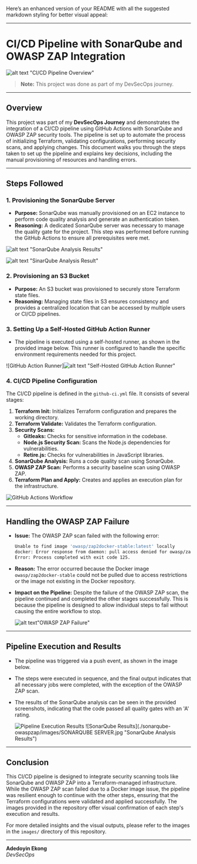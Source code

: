 Here’s an enhanced version of your README with all the suggested markdown styling for better visual appeal:

---

# CI/CD Pipeline with SonarQube and OWASP ZAP Integration

![alt text](<images/CI-CD START.jpg>) "CI/CD Pipeline Overview"

> **Note:** This project was done as part of my DevSecOps journey.

---

## Overview

This project was part of my **DevSecOps Journey** and demonstrates the integration of a CI/CD pipeline using GitHub Actions with SonarQube and OWASP ZAP security tools. The pipeline is set up to automate the process of initializing Terraform, validating configurations, performing security scans, and applying changes. This document walks you through the steps taken to set up the pipeline and explains key decisions, including the manual provisioning of resources and handling errors.

---

## Steps Followed

### 1. **Provisioning the SonarQube Server**
   - **Purpose:** SonarQube was manually provisioned on an EC2 instance to perform code quality analysis and generate an authentication token.
   - **Reasoning:** A dedicated SonarQube server was necessary to manage the quality gate for the project. This step was performed before running the GitHub Actions to ensure all prerequisites were met.

   ![alt text](<images/SONARQUBE SERVER.jpg>) "SonarQube Analysis Results"

   ![alt text](<images/A rating sonar.jpg>)  "SinarQube Analysis Result"

### 2. **Provisioning an S3 Bucket**
   - **Purpose:** An S3 bucket was provisioned to securely store Terraform state files.
   - **Reasoning:** Managing state files in S3 ensures consistency and provides a centralized location that can be accessed by multiple users or CI/CD pipelines.

### 3. **Setting Up a Self-Hosted GitHub Action Runner**
   - The pipeline is executed using a self-hosted runner, as shown in the provided image below. This runner is configured to handle the specific environment requirements needed for this project.

   ![GitHub Action Runner]![alt text](<images/runner UI.jpg>) "Self-Hosted GitHub Action Runner"

### 4. **CI/CD Pipeline Configuration**
   The CI/CD pipeline is defined in the `github-ci.yml` file. It consists of several stages:
   1. **Terraform Init:** Initializes Terraform configuration and prepares the working directory.
   2. **Terraform Validate:** Validates the Terraform configuration.
   3. **Security Scans:**
      - **Gitleaks:** Checks for sensitive information in the codebase.
      - **Node.js Security Scan:** Scans the Node.js dependencies for vulnerabilities.
      - **Retire.js:** Checks for vulnerabilities in JavaScript libraries.
   4. **SonarQube Analysis:** Runs a code quality scan using SonarQube.
   5. **OWASP ZAP Scan:** Performs a security baseline scan using OWASP ZAP.
   6. **Terraform Plan and Apply:** Creates and applies an execution plan for the infrastructure.

   ![GitHub Actions Workflow](./images/actions-runner.jpg "CI/CD Pipeline Steps")

---

## Handling the OWASP ZAP Failure

- **Issue:** The OWASP ZAP scan failed with the following error:
  ```bash
  Unable to find image 'owasp/zap2docker-stable:latest' locally
  docker: Error response from daemon: pull access denied for owasp/zap2docker-stable, repository does not exist or may require 'docker login': denied: requested access to the resource is denied.
  Error: Process completed with exit code 125.
  ```
- **Reason:** The error occurred because the Docker image `owasp/zap2docker-stable` could not be pulled due to access restrictions or the image not existing in the Docker repository.
- **Impact on the Pipeline:** Despite the failure of the OWASP ZAP scan, the pipeline continued and completed the other stages successfully. This is because the pipeline is designed to allow individual steps to fail without causing the entire workflow to stop.

   ![alt text](<images/owasp failed.jpg>)"OWASP ZAP Failure"

---

## Pipeline Execution and Results

- The pipeline was triggered via a push event, as shown in the image below.
- The steps were executed in sequence, and the final output indicates that all necessary jobs were completed, with the exception of the OWASP ZAP scan.
- The results of the SonarQube analysis can be seen in the provided screenshots, indicating that the code passed all quality gates with an 'A' rating.

  ![Pipeline Execution Results](./images/ACTIONS-RUNNER.jpg "Pipeline Execution Overview")
  ![SonarQube Results](./sonarqube-owaspzap/images/SONARQUBE SERVER.jpg "SonarQube Analysis Results")

---

## Conclusion

This CI/CD pipeline is designed to integrate security scanning tools like SonarQube and OWASP ZAP into a Terraform-managed infrastructure. While the OWASP ZAP scan failed due to a Docker image issue, the pipeline was resilient enough to continue with the other steps, ensuring that the Terraform configurations were validated and applied successfully. The images provided in the repository offer visual confirmation of each step's execution and results.

For more detailed insights and the visual outputs, please refer to the images in the `images/` directory of this repository.

---

**Adedoyin Ekong**  
*DevSecOps*













